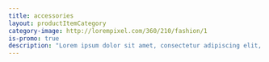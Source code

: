 ```yaml
---
title: accessories
layout: productItemCategory
category-image: http://lorempixel.com/360/210/fashion/1
is-promo: true
description: "Lorem ipsum dolor sit amet, consectetur adipiscing elit, sed do eiusmod tempor incididunt ut labore et dolore magna aliqua."
---
```

